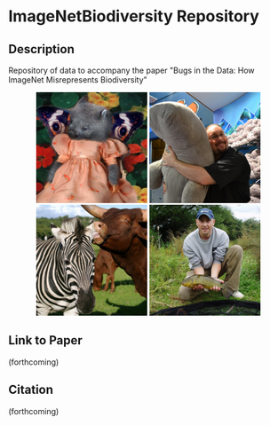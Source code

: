 # ImageNetBiodiversity Repository

## Description
Repository of data to accompany the paper "Bugs in the Data: How ImageNet Misrepresents Biodiversity" 

<p align="middle">
   <img src="exampleimages/wombat00014931_500.jpg" alt="wombat" width="200"/>
    <img src="exampleimages/dugong00002000_500.jpg " alt="dugong" width="200"/>
    <img src="exampleimages/zebra00029124_500.jpg" alt="zebra" width="200"/>
    <img src="exampleimages/tench00006697_500.jpg" alt="tench" width="200"/>
</p>


## Link to Paper 
(forthcoming)

## Citation
(forthcoming)
